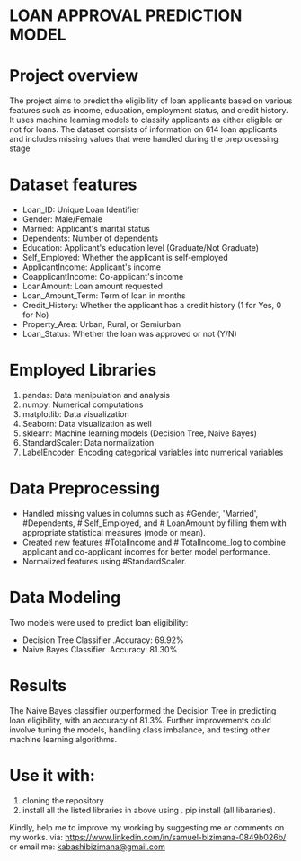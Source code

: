 # LOAN APPROVAL PREDICTION MODEL 

# Project overview
The project aims to predict the eligibility of loan applicants based on various features such as income, 
education, employment status, and credit history.
It uses machine learning models to classify applicants as either eligible or not for loans. 
The dataset consists of information on 614 loan applicants and includes missing values that were handled during the preprocessing stage

# Dataset features
+ Loan_ID: Unique Loan Identifier
+ Gender: Male/Female
+ Married: Applicant's marital status
+ Dependents: Number of dependents
+ Education: Applicant's education level (Graduate/Not Graduate)
+ Self_Employed: Whether the applicant is self-employed
+ ApplicantIncome: Applicant's income
+ CoapplicantIncome: Co-applicant's income
+ LoanAmount: Loan amount requested
+ Loan_Amount_Term: Term of loan in months
+ Credit_History: Whether the applicant has a credit history (1 for Yes, 0 for No)
+ Property_Area: Urban, Rural, or Semiurban
+ Loan_Status: Whether the loan was approved or not (Y/N)

# Employed Libraries
1. pandas: Data manipulation and analysis
2. numpy: Numerical computations
3. matplotlib: Data visualization
4. Seaborn: Data visualization as well
5. sklearn: Machine learning models (Decision Tree, Naive Bayes)
6. StandardScaler: Data normalization
7. LabelEncoder: Encoding categorical variables into numerical variables
# Data Preprocessing
  - Handled missing values in columns such as #Gender, 'Married', #Dependents, # Self_Employed, and # LoanAmount by filling them with appropriate statistical measures (mode or mean).
  - Created new features #TotalIncome and # TotalIncome_log to combine applicant and co-applicant incomes for better model performance.
  - Normalized features using #StandardScaler.

# Data Modeling
Two models were used to predict loan eligibility:

- Decision Tree Classifier
      .Accuracy: 69.92%
 - Naive Bayes Classifier
      .Accuracy: 81.30%

# Results
The Naive Bayes classifier outperformed the Decision Tree in predicting loan eligibility, with an accuracy of 81.3%. 
Further improvements could involve tuning the models, handling class imbalance, 
and testing other machine learning algorithms.

# Use it with:
1. cloning the repository
2. install all the listed libraries in above using
    . pip install (all libararies).

Kindly, help me to improve my working by suggesting me or comments on my works. via: https://www.linkedin.com/in/samuel-bizimana-0849b026b/ or email me: kabashibizimana@gmail.com
   
